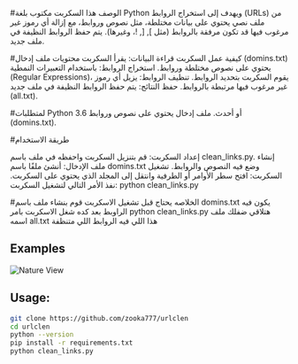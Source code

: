 #الوصف هذا السكربت مكتوب بلغة Python ويهدف إلى استخراج الروابط (URLs) من ملف نصي يحتوي على بيانات مختلطة، مثل نصوص وروابط، مع إزالة أي رموز غير مرغوب فيها قد تكون مرفقة بالروابط (مثل ], [, !، وغيرها). يتم حفظ الروابط النظيفة في ملف جديد.

#كيفية عمل السكربت قراءة البيانات: يقرأ السكربت محتويات ملف إدخال (domins.txt) يحتوي على نصوص مختلطة وروابط. استخراج الروابط: باستخدام التعبيرات النمطية (Regular Expressions)، يقوم السكربت بتحديد الروابط. تنظيف الروابط: يزيل أي رموز غير مرغوب فيها مرتبطة بالروابط. حفظ النتائج: يتم حفظ الروابط النظيفة في ملف جديد (all.txt).

#لمتطلبات Python 3.6 أو أحدث. ملف إدخال يحتوي على نصوص وروابط (domins.txt).

#طريقة الاستخدام

إعداد السكربت: قم بتنزيل السكربت واحفظه في ملف باسم clean_links.py.
إنشاء ملف الإدخال: أنشئ ملفًا باسم domins.txt وضع فيه النصوص والروابط.
تشغيل السكربت: افتح سطر الأوامر أو الطرفية وانتقل إلى المجلد الذي يحتوي على السكربت. نفذ الأمر التالي لتشغيل السكربت:
python clean_links.py

#الخلاصه يحتاج قبل تشغيل الاسكربت قوم بنشاء ملف باسم domins.txt يكون فيه الراوبط بعد كده شغل الاسكربت بامر python clean_links.py هتلاقي ضفلك ملف اسمه all.txt هذا اللي فيه الروابط اللي متنظفة


## Examples
![Nature View](https://i.imgur.com/YiuHq2i.png)

## Usage:
```bash
git clone https://github.com/zooka777/urlclen
cd urlclen
python --version
pip install -r requirements.txt
python clean_links.py
